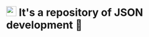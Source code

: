 # <img src="https://cdn.worldvectorlogo.com/logos/json.svg" height="27"> It's a repository of JSON development 📜
